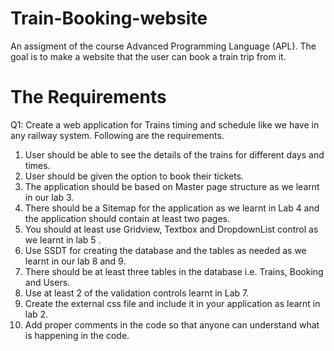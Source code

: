 # Train-Booking-website
An assigment of the course Advanced Programming Language (APL). The goal is to make a website that the user can book a train trip from it.

# The Requirements
Q1: Create a web application for Trains timing and schedule like we have in any railway system.  Following are the requirements.<br/>
1.	User should be able to see the details of the trains for different days and times.<br/>
2.	User should be given the option to book their tickets.<br/>
3.	The application should be based on Master page structure as we learnt in our lab 3.<br/>
4.	There should be a Sitemap for the application as we learnt in Lab 4 and the application should contain at least two pages. <br/>
5.	You should at least use Gridview, Textbox and DropdownList control as we learnt in lab 5 . <br/>
6.	Use SSDT for creating the database and the tables as needed as we learnt in our lab 8 and 9.<br/>
7.	There should be at least three tables in the database i.e. Trains, Booking and Users. <br/>
8.	Use at least 2 of the validation controls learnt in Lab 7.<br/>
9.	Create the external css file and include it in your application as learnt in lab 2.<br/>
10.	Add proper comments in the code so that anyone can understand what is happening in the code.<br/>

